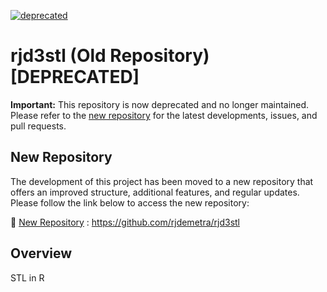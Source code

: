 
[![deprecated](http://badges.github.io/stability-badges/dist/deprecated.svg)](http://github.com/badges/stability-badges)

# rjd3stl (Old Repository) \[DEPRECATED\]

**Important:** This repository is now deprecated and no longer
maintained. Please refer to the [new
repository](https://github.com/rjdemetra/rjd3stl) for the latest
developments, issues, and pull requests.

## New Repository

The development of this project has been moved to a new repository that
offers an improved structure, additional features, and regular updates.
Please follow the link below to access the new repository:

🔗 [New Repository](https://github.com/rjdemetra/rjd3stl) :
<https://github.com/rjdemetra/rjd3stl>

## Overview

STL in R
